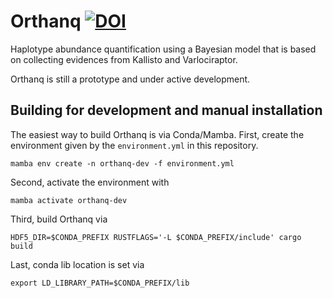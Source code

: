 # Orthanq [![DOI](https://zenodo.org/badge/475406908.svg)](https://zenodo.org/badge/latestdoi/475406908)

Haplotype abundance quantification using a Bayesian model that is based on collecting evidences from Kallisto and Varlociraptor.

Orthanq is still a prototype and under active development.


## Building for development and manual installation

The easiest way to build Orthanq is via Conda/Mamba.
First, create the environment given by the `environment.yml` in this repository.

    mamba env create -n orthanq-dev -f environment.yml

Second, activate the environment with

    mamba activate orthanq-dev

Third, build Orthanq via

    HDF5_DIR=$CONDA_PREFIX RUSTFLAGS='-L $CONDA_PREFIX/include' cargo build

Last, conda lib location is set via

    export LD_LIBRARY_PATH=$CONDA_PREFIX/lib
    
